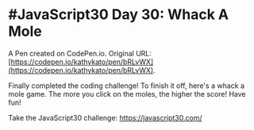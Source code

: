 # #JavaScript30 Day 30: Whack A Mole

A Pen created on CodePen.io. Original URL: [https://codepen.io/kathykato/pen/bRLvWX](https://codepen.io/kathykato/pen/bRLvWX).

Finally completed the coding challenge! To finish it off, here's a whack a mole game. The more you click on the moles, the higher the score! Have fun!

Take the JavaScript30 challenge: https://javascript30.com/